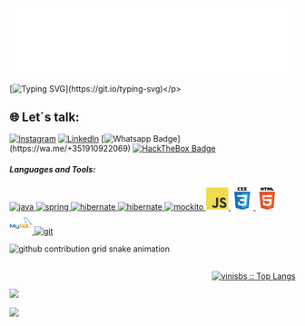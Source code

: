 ![](assets/bottom_up.svg)


[![Typing SVG](https://readme-typing-svg.herokuapp.com?color=%ebbd9b&center=true&vCenter=true&width=600&lines=Hi+there+👋,+I+am+Vinícius+Sena;+Welcome+to+My+Profile!;A+new+revolution+in+my+professional+carrer!;Always+hugry+to+learn+more+and+more!)](https://git.io/typing-svg)</p>


## 🌐 Let´s talk:

[![Instagram](https://img.shields.io/badge/Instagram-%23E4405F.svg?logo=Instagram&logoColor=white)](https://instagram.com/visenadev) 
[![LinkedIn](https://img.shields.io/badge/LinkedIn-%230077B5.svg?logo=linkedin&logoColor=white)](https://linkedin.com/in/vinisena) 
[![Whatsapp Badge](https://img.shields.io/static/v1?message=Whatsapp&logo=whatsapp&label=&color=25D366&logoColor=white&labelColor=&style=for-the-badge")](https://wa.me/+351910922069)
[![HackTheBox Badge](https://img.shields.io/badge/HackTheBox-111927?style=for-the-badge&logo=Hack%20The%20Box&logoColor=9FEF00)](https://app.hackthebox.com/profile/1589405) 


<h5>Languages and Tools:</h5> 

  <a href="https://docs.oracle.com/javase/8/docs/api/" rel="noreferrer"> <img src="https://www.vectorlogo.zone/logos/java/java-icon.svg" alt="java" width="40" height="40"/>
  <a href="https://docs.spring.io/spring-framework/docs/3.2.x/spring-framework-reference/html/mvc.html" rel="noreferrer"> <img src="https://www.vectorlogo.zone/logos/springio/springio-icon.svg" alt="spring" width="40" height="40"/>
  <a href="https://hibernate.org/" rel="noreferrer"> <img src="https://www.vectorlogo.zone/logos/hibernate/hibernate-icon.svg" alt="hibernate" width="40" height="40"/>
  <a href="https://maven.apache.org/" rel="noreferrer"> <img src="https://github.com/gilbarbara/logos/blob/main/logos/maven.svg" alt="hibernate" width="40" height="40"/>
  <a href="https://site.mockito.org/" target="_blank" rel="noreferrer"> <img src="https://static.javatpoint.com/tutorial/mockito/images/mockito.png" alt="mockito" width="40" height="40"/> </a>
  <a href="https://developer.mozilla.org/en-US/docs/Web/JavaScript" target="_blank" rel="noreferrer"> <img src="https://raw.githubusercontent.com/devicons/devicon/master/icons/javascript/javascript-original.svg" alt="javascript" width="40" height="40"/> </a>
  <a href="https://www.w3schools.com/css/" target="_blank" rel="noreferrer"> <img src="https://raw.githubusercontent.com/devicons/devicon/master/icons/css3/css3-original-wordmark.svg" alt="css3" width="40" height="40"/> </a>
  <a href="https://www.w3.org/html/" target="_blank" rel="noreferrer"> <img src="https://raw.githubusercontent.com/devicons/devicon/master/icons/html5/html5-original-wordmark.svg" alt="html5" width="40" height="40"/> </a>
  <a href="https://www.mysql.com/" target="_blank" rel="noreferrer"> <img src="https://raw.githubusercontent.com/devicons/devicon/master/icons/mysql/mysql-original-wordmark.svg" alt="mysql" width="40" height="40"/> </a>
  <a href="https://git-scm.com/" target="_blank" rel="noreferrer"> <img src="https://www.vectorlogo.zone/logos/git-scm/git-scm-icon.svg" alt="git" width="40" height="40"/> </a>  </p>
  
<picture>
  <source media="(prefers-color-scheme: dark)" srcset="https://raw.githubusercontent.com/vinisbs/vinisbs/output/github-contribution-grid-snake-dark.svg">
  <source media="(prefers-color-scheme: light)" srcset="https://raw.githubusercontent.com/vinisbs/vinisbs/output/github-contribution-grid-snake.svg">
  <img alt="github contribution grid snake animation" src="https://raw.githubusercontent.com/vinisbs/vinisbs/output/github-contribution-grid-snake.svg">
</picture> <br/><br/>

<p align="right">
  <a href="https://github.com/vinisbs/"><img src="http://github-readme-stats.vercel.app/api/top-langs/?username=vinisbs&langs_count=6&theme=gruvbox&layout=compact&hide_border=true" alt="vinisbs :: Top Langs" /></a></p>

  

<img src="https://visitcount.itsvg.in/api?id=ViniciusSena&label=Future%20Collaborators&color=12&icon=4&pretty=false">

![](assets/bottom_down.svg)
